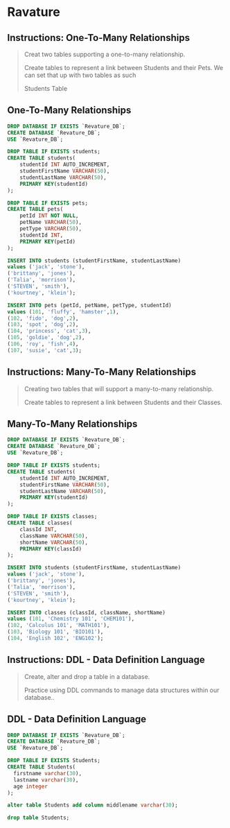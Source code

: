 # Ravature

## Instructions: One-To-Many Relationships
> Creat two tables supporting a one-to-many relationship.
>
> Create tables to represent a link between Students and their Pets. We can set that up with two tables as such
>
>Students Table

## One-To-Many Relationships

```sql
DROP DATABASE IF EXISTS `Revature_DB`;
CREATE DATABASE `Revature_DB`;
USE `Revature_DB`;

DROP TABLE IF EXISTS students;
CREATE TABLE students(
	studentId INT AUTO_INCREMENT,
	studentFirstName VARCHAR(50),
	studentLastName VARCHAR(50),
	PRIMARY KEY(studentId)
); 

DROP TABLE IF EXISTS pets;
CREATE TABLE pets(
	petId INT NOT NULL,
	petName VARCHAR(50),
	petType VARCHAR(50),
	studentId INT,
	PRIMARY KEY(petId)
); 

INSERT INTO students (studentFirstName, studentLastName) 
values ('jack', 'stone'),
('brittany', 'jones'),
('Talia', 'morrison'),
('STEVEN', 'smith'),
('kourtney', 'klein');

INSERT INTO pets (petId, petName, petType, studentId) 
values (101, 'fluffy', 'hamster',1),
(102, 'fido', 'dog',2),
(103, 'spot', 'dog',2),
(104, 'princess', 'cat',3),
(105, 'goldie', 'dog',2),
(106, 'roy', 'fish',4),
(107, 'susie', 'cat',3);
```

## Instructions: Many-To-Many Relationships
> Creating two tables that will support a many-to-many relationship.
>
> Create tables to represent a link between Students and their Classes.

## Many-To-Many Relationships

```sql
DROP DATABASE IF EXISTS `Revature_DB`;
CREATE DATABASE `Revature_DB`;
USE `Revature_DB`;

DROP TABLE IF EXISTS students;
CREATE TABLE students(
	studentId INT AUTO_INCREMENT,
	studentFirstName VARCHAR(50),
	studentLastName VARCHAR(50),
	PRIMARY KEY(studentId)
); 

DROP TABLE IF EXISTS classes;
CREATE TABLE classes(
	classId	INT,
	className VARCHAR(50),
	shortName VARCHAR(50),
	PRIMARY KEY(classId)
); 

INSERT INTO students (studentFirstName, studentLastName) 
values ('jack', 'stone'),
('brittany', 'jones'),
('Talia', 'morrison'),
('STEVEN', 'smith'),
('kourtney', 'klein');

INSERT INTO classes (classId, className, shortName) 
values (101, 'Chemistry 101', 'CHEM101'),
(102, 'Calculus 101', 'MATH101'),
(103, 'Biology 101', 'BIO101'),
(104, 'English 102', 'ENG102');

```
## Instructions: DDL - Data Definition Language
> Create, alter and drop a table in a database.
>
> Practice using DDL commands to manage data structures within our database..

## DDL - Data Definition Language

```sql
DROP DATABASE IF EXISTS `Revature_DB`;
CREATE DATABASE `Revature_DB`;
USE `Revature_DB`;

DROP TABLE IF EXISTS Students;
CREATE TABLE Students(
  firstname varchar(30),
  lastname varchar(30),
  age integer
);

alter table Students add column middlename varchar(30);

drop table Students;

```

